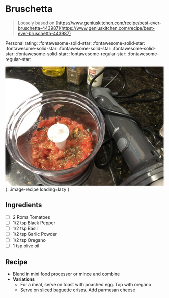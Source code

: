 # Bruschetta

> Loosely based on [https://www.geniuskitchen.com/recipe/best-ever-bruschetta-443987](https://www.geniuskitchen.com/recipe/best-ever-bruschetta-443987)

<!-- {cts} rating=3; (User can specify rating on scale of 1-5) -->
Personal rating: :fontawesome-solid-star: :fontawesome-solid-star: :fontawesome-solid-star: :fontawesome-solid-star: :fontawesome-solid-star: :fontawesome-solid-star: :fontawesome-regular-star: :fontawesome-regular-star:
<!-- {cte} -->

<!-- {cts} name_image=bruschetta_toast.jpeg; (User can specify image name) -->
![bruschetta_toast.jpeg](./bruschetta_toast.jpeg){: .image-recipe loading=lazy }
<!-- {cte} -->

## Ingredients

* [ ] 2 Roma Tomatoes
* [ ] 1/2 tsp Black Pepper
* [ ] 1/2 tsp Basil
* [ ] 1/2 tsp Garlic Powder
* [ ] 1/2 tsp Oregano
* [ ] 1 tsp olive oil

## Recipe

* Blend in mini food processor or mince and combine
* **Variations**
    * For a meal, serve on toast with poached egg. Top with oregano
    * Serve on sliced baguette crisps. Add parmesan cheese
